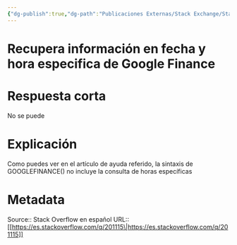 ```yaml
---
{"dg-publish":true,"dg-path":"Publicaciones Externas/Stack Exchange/Stack Overflow en español/es.stackoverflow.com-201115.md","permalink":"/publicaciones-externas/stack-exchange/stack-overflow-en-espanol/es-stackoverflow-com-201115/","title":"Recupera información en fecha y hora especifica de Google Finance","hide":true,"noteIcon":"default","created":"2024-04-03T12:49:10.354-06:00","updated":"2024-04-05T16:43:54.433-06:00"}
---
```


# Recupera información en fecha y hora especifica de Google Finance

# Respuesta corta
No se puede

# Explicación

Como puedes ver en el artículo de ayuda referido, la sintaxis de GOOGLEFINANCE() no incluye la consulta de horas específicas

# Metadata
Source:: Stack Overflow en español
URL:: [[https://es.stackoverflow.com/q/201115\|https://es.stackoverflow.com/q/201115]]

